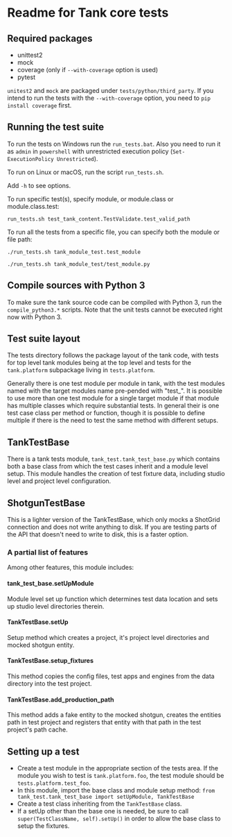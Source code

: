 Readme for Tank core tests
==========================

Required packages
-----------------
* unittest2
* mock
* coverage (only if `--with-coverage` option is used)
* pytest

`unitest2` and `mock` are packaged under `tests/python/third_party`. If you intend to run the tests with
the `--with-coverage` option, you need to `pip install coverage` first.

Running the test suite
-----------------------
To run the tests on Windows run the `run_tests.bat`. Also you need to run it as `admin` in `powershell`
with unrestricted execution policy (`Set-ExecutionPolicy Unrestricted`).

To run on Linux or macOS, run the script `run_tests.sh`.

Add `-h` to see options.

To run specific test(s), specify module, or module.class or module.class.test:

```shell
run_tests.sh test_tank_content.TestValidate.test_valid_path
```

To run all the tests from a specific file, you can specify both the module or file path:

```shell
./run_tests.sh tank_module_test.test_module
```

```shell
./run_tests.sh tank_module_test/test_module.py
```

Compile sources with Python 3
-----------------------------
To make sure the tank source code can be compiled with Python 3, run the `compile_python3.*` scripts. Note that the unit tests cannot
be executed right now with Python 3.

Test suite layout
-----------------
The tests directory follows the package layout of the tank code, with tests for top level tank modules being at the top
level and tests for the `tank.platform` subpackage living in `tests.platform`.

Generally there is one test module per module in tank, with the test modules named with the target modules name pre-pended with "test_".
It is possible to use more than one test module for a single target module if that module has multiple classes which require substantial tests.
In general their is one test case class per method or function, though it is possible to define multiple if there is the need to test the same method with different setups.

TankTestBase
-------------
There is a tank tests module, `tank_test.tank_test_base.py` which contains both a base class from which the test cases inherit and a module level setup. This module handles the creation of test fixture data, including studio level and project level configuration.

ShotgunTestBase
---------------
This is a lighter version of the TankTestBase, which only mocks a ShotGrid connection and does not write anything to disk. If you are testing parts of the API that doesn't need to write to disk, this is a faster option.

### A partial list of features
Among other features, this module includes:

#### tank_test_base.setUpModule
Module level set up function which determines test data location and sets up studio level directories therein.

#### TankTestBase.setUp
Setup method which creates a project, it's project level directories and mocked shotgun entity.

#### TankTestBase.setup_fixtures
This method copies the config files, test apps and engines from the data directory into the test project.

#### TankTestBase.add_production_path
This method adds a fake entity to the mocked shotgun, creates the entities path in test project and registers that entity with that path in the test project's path cache.

Setting up a test
-----------------
* Create a test module in the appropriate section of the tests area. If the module you wish to test is `tank.platform.foo`, the test module should be `tests.platform.test_foo`.
* In this module, import the base class and module setup method: `from tank_test.tank_test_base import setUpModule, TankTestBase`
* Create a test class inheriting from the `TankTestBase` class.
* If a setUp other than the base one is needed, be sure to call `super(TestClassName, self).setUp()` in order to allow the base class to setup the fixtures.
